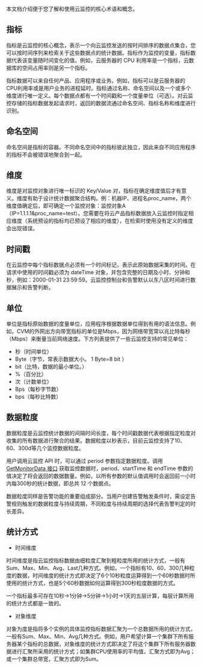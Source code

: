 本文档介绍便于您了解和使用云监控的核心术语和概念。

## 指标

指标是云监控的核心概念，表示一个向云监控发送的按时间排序的数据点集合，您可以按时间序列来检索关于这些数据点的统计数据。指标作为监控的变量，指标数据代表该变量随时间变化的值。例如，云服务器的 CPU 利用率是一个指标，云数据库的空间占用率则是另一个指标。

指标数据可以来自任何产品、应用程序或业务。例如，指标可以是云服务器的CPU利用率或是用户业务的进程延时。指标通过名称、命名空间以及一个或多个维度进行唯一定义。每个数据点都有一个时间戳和一个度量单位（可选）。对云监控存储的指标数据发起请求时，返回的数据流通过命名空间、指标名称和维度进行识别。


## 命名空间
命名空间是指标的容器。不同命名空间中的指标彼此独立，因此来自不同应用程序的指标不会被错误地聚合到一起。


## 维度
维度是对监控对象进行唯一标识的 Key/Value 对，指标在确定维度值后才有意义。维度有助于设计统计数据聚合结构。例：机器IP、进程名proc_name，两个维度值确定后，即可确定一个监控对象：监控对象A（IP=1.1.1.1&proc_name=test）。您需要在将云产品指标数据放入云监控时指定相应维度（系统预设的指标均已预设了相应的维度），在检索时使用没有定义的维度会出现错误。

## 时间戳

在云监控中每个指标数据点必须有一个时间标记，表示此原始数据采集的时间。在请求中使用的时间戳必须为 dateTime 对象，并包含完整的日期及小时、分钟和秒，例如：2000-01-31 23:59:59。云监控控制台和告警默认以东八区时间进行数据展示和告警判断。


## 单位

单位是指标原始数据的度量单位，应用程序根据数据单位得到有用的语法信息。例如，CVM的外网出方向带宽指标的单位是Mbps，因为网络带宽常以兆比特每秒（Mbps）来衡量当前网络速度。下方列表提供了一些云监控支持的常见单位：

- 秒（时间单位）
- Byte（字节，常表示数据大小。 1 Byte=8 bit ）
- bit（比特，数据的最小单位。）
- %（百分比）
- 次（计数单位）
- Bps（每秒字节数）
- bps（每秒比特数）

## 数据粒度

数据粒度是云监控统计数据的间隔时间长度，每个时间戳数据代表根据指定粒度对收集的所有数据进行聚合的结果。数据粒度以秒表示，目前云监控支持了10、60、300d等几个监控数据粒度。

用户调用云监控 API 时，可以通过 period 参数指定数据粒度。调用 [GetMonitorData 接口](/doc/api/405/4667#5.1-.E4.BA.91.E6.9C.8D.E5.8A.A1.E5.99.A8) 获取监控数据时，period、startTime 和 endTime 参数的值决定了将会返回的数据数量。例如，以所有参数的默认值调用时会返回前一小时内每300秒的统计数据，即总共 12 个数据点。

数据粒度同样是告警功能的重要组成部分。当用户创建告警触发条件时，需设定告警规则触发的数据粒度与持续周期，不同粒度与持续周期的选择代表告警判定的时长差异。

## 统计方式

* 时间维度

时间维度是指云监控指标数据由细粒度汇聚到粗粒度所用的统计方式，一般有Sum、Max、Min、Avg、Last几种方式。例如，一个指标有10、60、300几种粒度的数据，时间维度的统计方式即决定了6个10秒粒度运算得到一个60秒数据时所使用的统计方式，也是5个60秒数据如何运算得到300秒粒度数据的方式。

一个指标最多可存在10秒→1分钟→5分钟→1小时→1天的五层计算，每层计算所用的统计方式都是一致的。

* 对象维度

对象为度是指将多个实例的具体监控指标数据汇聚为一个总数据所用的统计方式，一般有Sum、Max、Min、Avg几种方式。例如，用户希望计算一个集群下所有服务器某个指标的总数据，对象维度的统计方式即决定了将这个集群下所有服务器数据进行汇聚所采用的统计方式；如集群CPU使用率的平均值，汇聚方式即为Avg；或一个集群总带宽，汇聚方式即为Sum。


